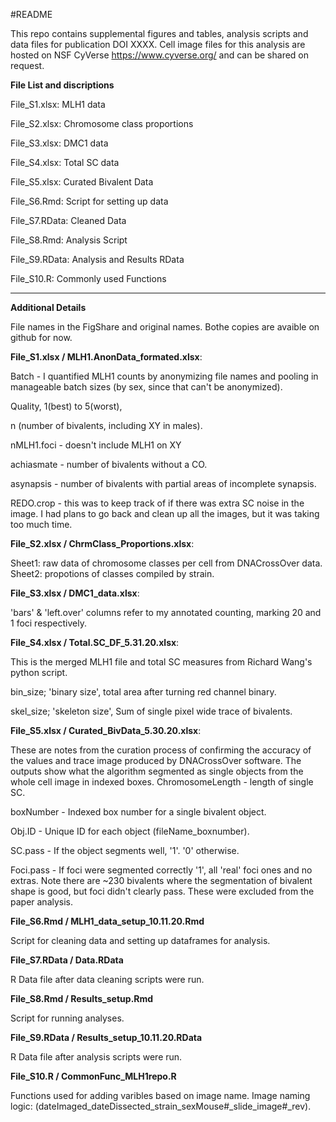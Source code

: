 #README

This repo contains supplemental figures and tables, analysis scripts and data files for publication DOI XXXX. Cell image files for this analysis are hosted on NSF CyVerse https://www.cyverse.org/ and can be shared on request.

**File List and discriptions**

File_S1.xlsx: MLH1 data 

File_S2.xlsx: Chromosome class proportions 

File_S3.xlsx: DMC1 data 

File_S4.xlsx: Total SC data 

File_S5.xlsx: Curated Bivalent Data 

File_S6.Rmd: Script for setting up data 

File_S7.RData: Cleaned Data 

File_S8.Rmd: Analysis Script 

File_S9.RData: Analysis and Results RData  

File_S10.R: Commonly used Functions

-------------------------------------------

**Additional Details**

File names in the FigShare and original names. Bothe copies are avaible on github for now.

**File_S1.xlsx / MLH1.AnonData_formated.xlsx**: 

Batch - I quantified MLH1 counts by anonymizing file names and pooling in manageable batch sizes (by sex, since that can't be anonymized).

Quality, 1(best) to 5(worst), 

n (number of bivalents, including XY in males). 

nMLH1.foci  - doesn't include MLH1 on XY 

achiasmate - number of bivalents without a CO. 

asynapsis - number of bivalents with partial areas of incomplete synapsis. 

REDO.crop - this was to keep track of if there was extra SC noise in the image. I had plans to go back and clean up all the images, but it was taking too much time.

**File_S2.xlsx / ChrmClass_Proportions.xlsx**: 

Sheet1: raw data of chromosome classes per cell from DNACrossOver data. Sheet2: propotions of classes compiled by strain.

**File_S3.xlsx / DMC1_data.xlsx**:

'bars' & 'left.over' columns refer to my annotated counting, marking 20 and 1 foci respectively.

**File_S4.xlsx / Total.SC_DF_5.31.20.xlsx**: 

This is the merged MLH1 file and total SC measures from Richard Wang's python script. 

bin_size; 'binary size', total area after turning red channel binary. 

skel_size; 'skeleton size',  Sum of single pixel wide trace of bivalents.


**File_S5.xlsx / Curated_BivData_5.30.20.xlsx**: 

These are notes from the curation process of confirming the accuracy of the values and trace image produced by DNACrossOver software. The outputs show what the algorithm segmented as single objects from the whole cell image in indexed boxes.
ChromosomeLength - length of single SC. 

boxNumber - Indexed box number for a single bivalent object. 

Obj.ID - Unique ID for each object (fileName_boxnumber). 

SC.pass - If the object segments well, '1'. '0' otherwise. 

Foci.pass - If foci were segmented correctly '1', all 'real' foci ones and no extras. Note there are ~230 bivalents where the segmentation of bivalent shape is good, but foci didn't clearly pass. These were excluded from the paper analysis.

**File_S6.Rmd / MLH1_data_setup_10.11.20.Rmd** 

Script for cleaning data and setting up dataframes for analysis.

**File_S7.RData / Data.RData**  

R Data file after data cleaning scripts were run.

**File_S8.Rmd / Results_setup.Rmd** 

Script for running analyses.

**File_S9.RData / Results_setup_10.11.20.RData** 

R Data file after analysis scripts were run.

**File_S10.R / CommonFunc_MLH1repo.R** 

Functions used for adding varibles based on image name. Image naming logic: (dateImaged_dateDissected_strain_sexMouse#_slide_image#_rev).
